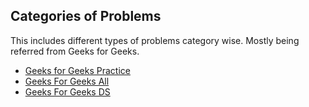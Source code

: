 ## Categories of Problems
This includes different types of problems category wise. Mostly being referred from Geeks for Geeks.<br/>
- [Geeks for Geeks Practice](https://practice.geeksforgeeks.org/)
- [Geeks For Geeks All](https://www.geeksforgeeks.org/practice-for-cracking-any-coding-interview/)
- [Geeks For Geeks DS](https://www.geeksforgeeks.org/data-structures/)


